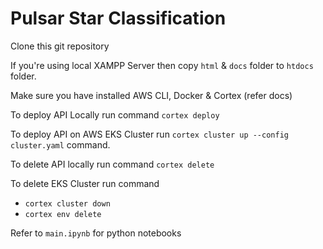 # Pulsar Star Classification

Clone this git repository

If you're using local XAMPP Server then copy `html` & `docs` folder to `htdocs` folder.

Make sure you have installed AWS CLI, Docker & Cortex (refer docs)

To deploy API Locally run command `cortex deploy`

To deploy API on AWS EKS Cluster run `cortex cluster up --config cluster.yaml` command.

To delete API locally run command `cortex delete`

To delete EKS Cluster run command

  * `cortex cluster down`
  * `cortex env delete`

Refer to `main.ipynb` for python notebooks
